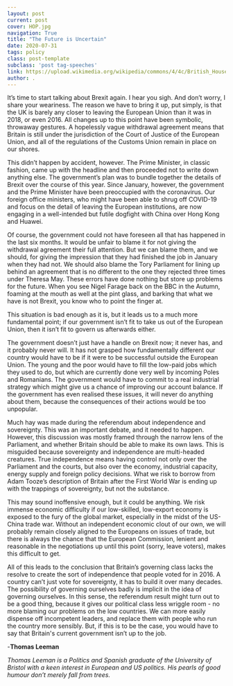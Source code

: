 ```yaml
---
layout: post
current: post
cover: HOP.jpg
navigation: True
title: "The Future is Uncertain"
date: 2020-07-31
tags: policy
class: post-template
subclass: 'post tag-speeches'
link: https://upload.wikimedia.org/wikipedia/commons/4/4c/British_Houses_of_Parliament.jpg
author: .
---
```

It’s time to start talking about Brexit again. I hear you sigh. And don’t worry, I share your weariness. The reason we have to bring it up, put simply, is that the UK is barely any closer to leaving the European Union than it was in 2018, or even 2016. All changes up to this point have been symbolic, throwaway gestures. A hopelessly vague withdrawal agreement means that Britain is still under the jurisdiction of the Court of Justice of the European Union, and all of the regulations of the Customs Union remain in place on our shores.

This didn’t happen by accident, however. The Prime Minister, in classic fashion, came up with the headline and then proceeded not to write down anything else. The government’s plan was to bundle together the details of Brexit over the course of this year. Since January, however, the government and the Prime Minister have been preoccupied with the coronavirus. Our foreign office ministers, who might have been able to shrug off COVID-19 and focus on the detail of leaving the European institutions, are now engaging in a well-intended but futile dogfight with China over Hong Kong and Huawei.

Of course, the government could not have foreseen all that has happened in the last six months. It would be unfair to blame it for not giving the withdrawal agreement their full attention. But we can blame them, and we should, for giving the impression that they had finished the job in January when they had not. We should also blame the Tory Parliament for lining up behind an agreement that is no different to the one they rejected three times under Theresa May. These errors have done nothing but store up problems for the future. When you see Nigel Farage back on the BBC in the Autumn, foaming at the mouth as well at the pint glass, and barking that what we have is not Brexit, you know who to point the finger at.

This situation is bad enough as it is, but it leads us to a much more fundamental point; if our government isn’t fit to take us out of the European Union, then it isn’t fit to govern us afterwards either.

The government doesn’t just have a handle on Brexit now; it never has, and it probably never will. It has not grasped how fundamentally different our country would have to be if it were to be successful outside the European Union. The young and the poor would have to fill the low-paid jobs which they used to do, but which are currently done very well by incoming Poles and Romanians. The government would have to commit to a real industrial strategy which might give us a chance of improving our account balance. If the government has even realised these issues, it will never do anything about them, because the consequences of their actions would be too unpopular.

Much hay was made during the referendum about independence and sovereignty. This was an important debate, and it needed to happen. However, this discussion was mostly framed through the narrow lens of the Parliament, and whether Britain should be able to make its own laws. This is misguided because sovereignty and independence are multi-headed creatures. True independence means having control not only over the Parliament and the courts, but also over the economy, industrial capacity, energy supply and foreign policy decisions. What we risk to borrow from Adam Tooze’s description of Britain after the First World War is ending up with the trappings of sovereignty, but not the substance.

This may sound inoffensive enough, but it could be anything. We risk immense economic difficulty if our low-skilled, low-export economy is exposed to the fury of the global market, especially in the midst of the US-China trade war. Without an independent economic clout of our own, we will probably remain closely aligned to the Europeans on issues of trade, but there is always the chance that the European Commission, lenient and reasonable in the negotiations up until this point (sorry, leave voters), makes this difficult to get.

All of this leads to the conclusion that Britain’s governing class lacks the resolve to create the sort of independence that people voted for in 2016. A country can’t just vote for sovereignty, it has to build it over many decades. The possibility of governing ourselves badly is implicit in the idea of governing ourselves. In this sense, the referendum result might turn out to be a good thing, because it gives our political class less wriggle room - no more blaming our problems on the low countries. We can more easily dispense off incompetent leaders, and replace them with people who run the country more sensibly. But, if this is to be the case, you would have to say that Britain's current government isn’t up to the job.

-**Thomas Leeman**

  

*Thomas Leeman is a Politics and Spanish graduate of the University of Bristol with a keen interest in European and US politics. His pearls of good humour don’t merely fall from trees.*
